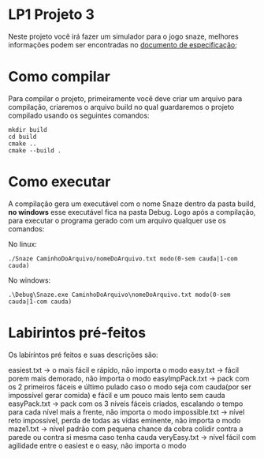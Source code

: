 # LP1 Projeto 3

Neste projeto você irá fazer um simulador para o jogo snaze, melhores informações podem ser encontradas no [documento de especificação](https://www.overleaf.com/read/prcdstrjrdjr);

# Como compilar

Para compilar o projeto, primeiramente você deve criar um arquivo para compilação, criaremos o arquivo build no qual guardaremos o projeto compilado usando os seguintes comandos:

```
mkdir build
cd build
cmake ..
cmake --build .
```

# Como executar

A compilação gera um executável com o nome Snaze dentro da pasta build, __no windows__ esse executável fica na pasta Debug. Logo após a compilação, para executar o programa gerado com um arquivo qualquer use os comandos:

No linux:
```
./Snaze CaminhoDoArquivo/nomeDoArquivo.txt modo(0-sem cauda|1-com cauda)
```
No windows:
```
.\Debug\Snaze.exe CaminhoDoArquivo\nomeDoArquivo.txt modo(0-sem cauda|1-com cauda)
```

# Labirintos pré-feitos

Os labiríntos pré feitos e suas descrições são:

easiest.txt -> o mais fácil e rápido, não importa o modo
easy.txt -> fácil porem mais demorado, não importa o modo
easyImpPack.txt -> pack com os 2 primeiros fáceis e último pulado caso o modo seja com cauda(por ser impossível gerar comida) e fácil e um pouco mais lento sem cauda
easyPack.txt -> pack com os 3 níveis fáceis criados, escalando o tempo para cada nível mais a frente, não importa o modo
impossible.txt -> nível reto impossível, perda de todas as vídas eminente, não importa o modo
maze1.txt -> nível padrão com pequena chance da cobra colidir contra a parede ou contra si mesma caso tenha cauda
veryEasy.txt -> nível fácil com agilidade entre o easiest e o easy, não importa o modo


